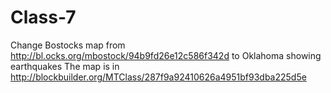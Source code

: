 # Class-7
Change Bostocks map from http://bl.ocks.org/mbostock/94b9fd26e12c586f342d to Oklahoma showing earthquakes
The map is in 
http://blockbuilder.org/MTClass/287f9a92410626a4951bf93dba225d5e
